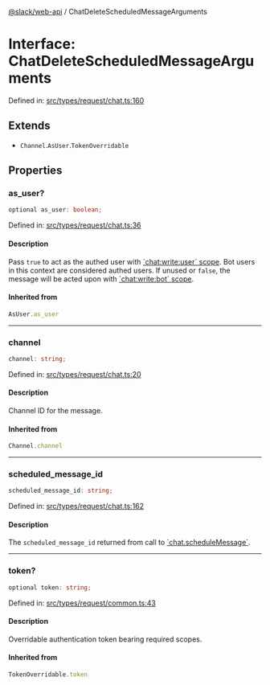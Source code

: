 [@slack/web-api](../index.md) / ChatDeleteScheduledMessageArguments

# Interface: ChatDeleteScheduledMessageArguments

Defined in: [src/types/request/chat.ts:160](https://github.com/slackapi/node-slack-sdk/blob/main/packages/web-api/src/types/request/chat.ts#L160)

## Extends

- `Channel`.`AsUser`.`TokenOverridable`

## Properties

### as\_user?

```ts
optional as_user: boolean;
```

Defined in: [src/types/request/chat.ts:36](https://github.com/slackapi/node-slack-sdk/blob/main/packages/web-api/src/types/request/chat.ts#L36)

#### Description

Pass `true` to act as the authed user with [\`chat:write:user\` scope](https://docs.slack.dev/reference/scopes/chat.write).
Bot users in this context are considered authed users. If unused or `false`, the message will be acted upon with
[\`chat:write:bot\` scope](https://docs.slack.dev/reference/scopes/chat.write).

#### Inherited from

```ts
AsUser.as_user
```

***

### channel

```ts
channel: string;
```

Defined in: [src/types/request/chat.ts:20](https://github.com/slackapi/node-slack-sdk/blob/main/packages/web-api/src/types/request/chat.ts#L20)

#### Description

Channel ID for the message.

#### Inherited from

```ts
Channel.channel
```

***

### scheduled\_message\_id

```ts
scheduled_message_id: string;
```

Defined in: [src/types/request/chat.ts:162](https://github.com/slackapi/node-slack-sdk/blob/main/packages/web-api/src/types/request/chat.ts#L162)

#### Description

The `scheduled_message_id` returned from call to [\`chat.scheduleMessage\`](https://docs.slack.dev/reference/methods/chat.scheduleMessage).

***

### token?

```ts
optional token: string;
```

Defined in: [src/types/request/common.ts:43](https://github.com/slackapi/node-slack-sdk/blob/main/packages/web-api/src/types/request/common.ts#L43)

#### Description

Overridable authentication token bearing required scopes.

#### Inherited from

```ts
TokenOverridable.token
```
